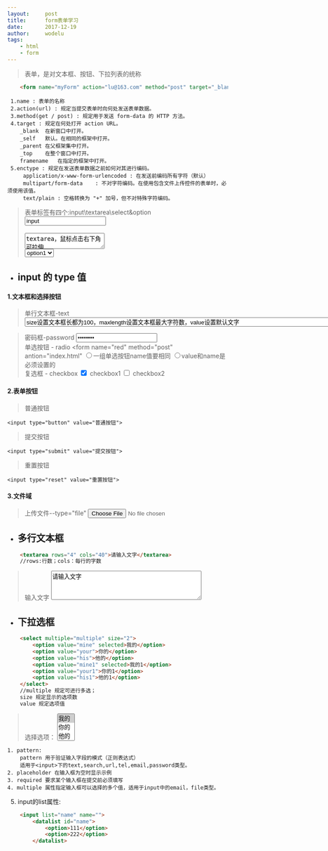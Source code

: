 ```yaml
---
layout:		post
title:		form表单学习
date:		2017-12-19
author:		wodelu
tags:
    - html 
    - form
---
```


> 表单，是对文本框、按钮、下拉列表的统称

```html
	<form name="myForm" action="lu@163.com" method="post" target="_blank" enctype="multipart/form-data"></form>
```

	 1.name : 表单的名称
	 2.action(url) : 规定当提交表单时向何处发送表单数据。
	 3.method(get / post) : 规定用于发送 form-data 的 HTTP 方法。
	 4.target : 规定在何处打开 action URL。
	    _blank	在新窗口中打开。
	    _self	默认。在相同的框架中打开。
	    _parent	在父框架集中打开。
	    _top	在整个窗口中打开。
	    framename	在指定的框架中打开。
	 5.enctype : 规定在发送表单数据之前如何对其进行编码。
		 application/x-www-form-urlencoded : 在发送前编码所有字符（默认）
		 multipart/form-data	: 不对字符编码。在使用包含文件上传控件的表单时，必须使用该值。
		 text/plain : 空格转换为 "+" 加号，但不对特殊字符编码。

> 表单标签有四个:input\textarea\select&option 
	<br>
	<input value="input"><br><br>
	<textarea>textarea，鼠标点击右下角可拉伸</textarea><br>
	<select>
		<option>option1</option>
		<option>option2</option>
	</select><br>

- ## input 的 type 值

#### 1.文本框和选择按钮

> 单行文本框-text
	<input type="text" value="size设置文本框长都为100，maxlength设置文本框最大字符数，value设置默认文字" size="100" maxlength="10"><br>

> 密码框-password
	<input type="password" value="password"><br>
> 单选按钮 - radio
	<form name="red" method="post" antion="index.html"
		<input type="radio" name="danxuan" value="val1">一组单选按钮name值要相同
		<input type="radio" name="danxuan" value="val2">value和name是必须设置的
	</form>
	<br>
> 复选框 - checkbox
	<input type="checkbox" id="check1" checked>
		<label for="check1">checkbox1</label>
	<input type="checkbox" id="check2">
		<label for="check2">checkbox2</label><br>

#### 2.表单按钮

> 普通按钮

	<input type="button" value="普通按钮">

> 提交按钮

	<input type="submit" value="提交按钮">

> 重置按钮

	<input type="reset" value="重置按钮">

#### 3.文件域
> 上传文件--type="file"
	<input type="file">

- ## 多行文本框

```html
	<textarea rows="4" cols="40">请输入文字</textarea>
	//rows:行数；cols：每行的字数
```

> 输入文字
	<textarea rows="4" cols="40">请输入文字</textarea>

- ## 下拉选框

```html
	<select multiple="multiple" size="2">
		<option value="mine" selected>我的</option>
		<option value="your">你的</option>
		<option value="his">他的</option>
		<option value="mine1" selected>我的1</option>
		<option value="your1">你的1</option>
		<option value="his1">他的1</option>
	</select>
	//multiple 规定可进行多选；
	size 规定显示的选项数
	value 规定选项值
```
>选择选项：
	<select multiple="multiple" size="3">
		<option value="mine" selected>我的</option>
		<option value="your">你的</option>
		<option value="his">他的</option>
		<option value="mine1" selected>我的1</option>
		<option value="your1">你的1</option>
		<option value="his1">他的1</option>
	</select>

```
1. pattern:
	pattern 用于验证输入字段的模式（正则表达式）
	适用于<input>下的text,search,url,tel,email,password类型。
2. placeholder 在输入框为空时显示示例
3. required 要求某个输入框在提交前必须填写
4. multiple 属性指定输入框可以选择的多个值，适用于input中的email，file类型。
```

5. input的list属性:

```html
	<input list="name" name="">
		<datalist id="name">
			<option>111</option>
			<option>222</option>
		</datalist>
```

